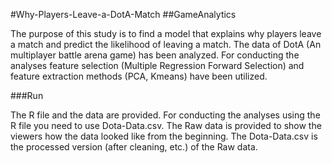 #Why-Players-Leave-a-DotA-Match
##GameAnalytics

The purpose of this study is to find a model that explains why players leave a match and predict the likelihood of leaving a match.
The data of DotA (An multiplayer battle arena game) has been analyzed.
For conducting the analyses feature selection (Multiple Regression Forward Selection) and feature extraction methods (PCA, Kmeans) have been utilized.

###Run

The R file and the data are provided. For conducting the analyses using the R file you need to use Dota-Data.csv. The Raw data is provided to show the viewers how the data looked like from the beginning. The Dota-Data.csv is the processed version (after cleaning, etc.) of the Raw data.
